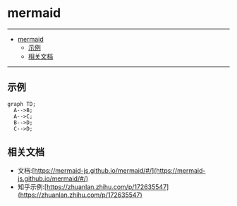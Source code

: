 # mermaid

------

- [mermaid](#mermaid)
  - [示例](#示例)
  - [相关文档](#相关文档)

------

## 示例
``` mermaid
graph TD;
  A-->B;
  A-->C;
  B-->D;
  C-->D;
```

## 相关文档

- 文档:[https://mermaid-js.github.io/mermaid/#/](https://mermaid-js.github.io/mermaid/#/)
- 知乎示例:[https://zhuanlan.zhihu.com/p/172635547](https://zhuanlan.zhihu.com/p/172635547)